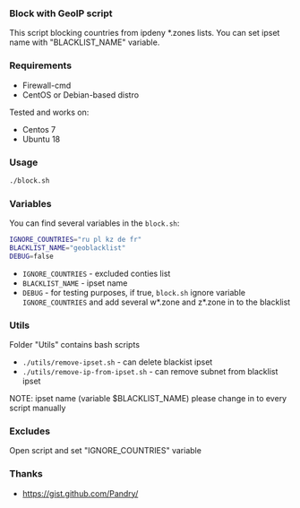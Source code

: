 ### Block with GeoIP script

This script blocking countries from ipdeny *.zones lists. You can set ipset name with "BLACKLIST_NAME" variable.

### Requirements

* Firewall-cmd
* CentOS or Debian-based distro

Tested and works on:

* Centos 7
* Ubuntu 18

### Usage

```bash
./block.sh
```

### Variables

You can find several variables in the `block.sh`:
```bash
IGNORE_COUNTRIES="ru pl kz de fr"
BLACKLIST_NAME="geoblacklist"
DEBUG=false
```

* `IGNORE_COUNTRIES` - excluded conties list
* `BLACKLIST_NAME` - ipset name
* `DEBUG` - for testing purposes, if true, `block.sh` ignore variable `IGNORE_COUNTRIES` and add several w*.zone and z*.zone in to the blacklist

### Utils

Folder "Utils" contains bash scripts

* `./utils/remove-ipset.sh` - can delete blackist ipset
* `./utils/remove-ip-from-ipset.sh` - can remove subnet from blacklist ipset

NOTE: ipset name (variable $BLACKLIST_NAME) please change in to every script manually

### Excludes

Open script and set "IGNORE_COUNTRIES" variable

### Thanks

* https://gist.github.com/Pandry/
